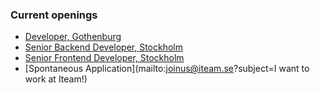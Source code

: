 ### Current openings

* [Developer, Gothenburg](/career/gbg-developer)
* [Senior Backend Developer, Stockholm](/career/senior-backend-developer)
* [Senior Frontend Developer, Stockholm](/career/senior-frontend-developer)
* [Spontaneous Application](mailto:joinus@iteam.se?subject=I want to work at Iteam!)
